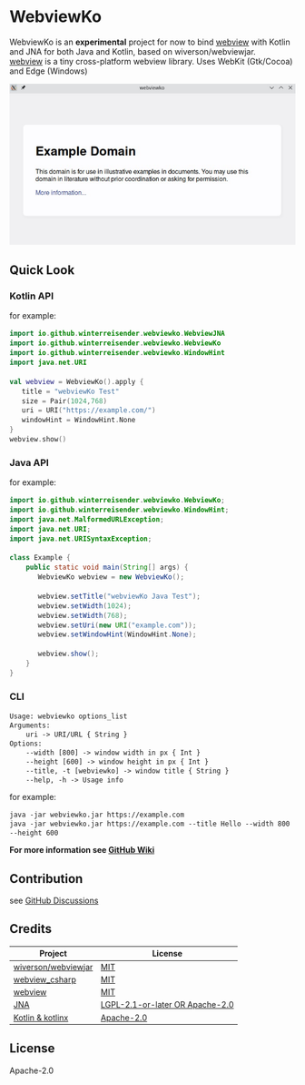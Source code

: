 # WebviewKo

WebviewKo is an **experimental** project for now to bind [webview](https://github.com/webview/webview) with Kotlin and JNA for both Java and Kotlin, based on wiverson/webviewjar.  
[webview](https://github.com/webview/webview) is a tiny cross-platform webview library. Uses WebKit (Gtk/Cocoa) and Edge (Windows)

![screenshot](screenshot.jpg)

## Quick Look

### Kotlin API

for example:

```kotlin
import io.github.winterreisender.webviewko.WebviewJNA
import io.github.winterreisender.webviewko.WebviewKo
import io.github.winterreisender.webviewko.WindowHint
import java.net.URI

val webview = WebviewKo().apply {
   title = "webviewKo Test"
   size = Pair(1024,768)
   uri = URI("https://example.com/")
   windowHint = WindowHint.None
}
webview.show()
```

### Java API

for example:

```java
import io.github.winterreisender.webviewko.WebviewKo;
import io.github.winterreisender.webviewko.WindowHint;
import java.net.MalformedURLException;
import java.net.URI;
import java.net.URISyntaxException;

class Example {
    public static void main(String[] args) {
       WebviewKo webview = new WebviewKo();

       webview.setTitle("webviewKo Java Test");
       webview.setWidth(1024);
       webview.setWidth(768);
       webview.setUri(new URI("example.com"));
       webview.setWindowHint(WindowHint.None);

       webview.show();
    }
}
```

### CLI

```shell
Usage: webviewko options_list
Arguments: 
    uri -> URI/URL { String }
Options: 
    --width [800] -> window width in px { Int }
    --height [600] -> window height in px { Int }
    --title, -t [webviewko] -> window title { String }
    --help, -h -> Usage info 
```

for example:

```shell
java -jar webviewko.jar https://example.com
java -jar webviewko.jar https://example.com --title Hello --width 800 --height 600
```

**For more information see [GitHub Wiki](https://github.com/Winterreisender/webviewko/wiki)**

## Contribution

see [GitHub Discussions](https://github.com/Winterreisender/webviewko/discussions)

## Credits

| Project                                                       | License                                                                                          |
|---------------------------------------------------------------|--------------------------------------------------------------------------------------------------|
| [wiverson/webviewjar](https://github.com/wiverson/webviewjar) | [MIT](https://github.com/wiverson/webviewjar/blob/master/LICENSE)                                |
| [webview_csharp](https://github.com/webview/webview_csharp)   | [MIT](https://github.com/webview/webview_csharp/blob/master/LICENSE)                             |
| [webview](https://github.com/webview/webview)                 | [MIT](https://github.com/webview/webview/blob/master/LICENSE)                                    |
| [JNA](https://github.com/java-native-access/jna)              | [LGPL-2.1-or-later OR Apache-2.0](https://github.com/java-native-access/jna/blob/master/LICENSE) |
| [Kotlin & kotlinx](https://kotlinlang.org/)                   | [Apache-2.0](https://github.com/JetBrains/kotlin/blob/master/LICENSE)                            |

## License

Apache-2.0
